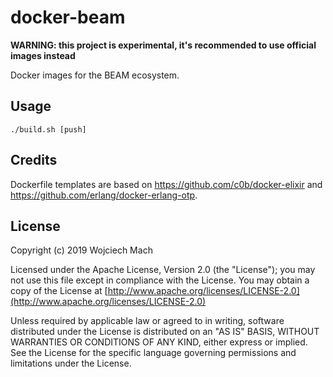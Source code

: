 # docker-beam

**WARNING: this project is experimental, it's recommended to use official images instead**

Docker images for the BEAM ecosystem.

## Usage

    ./build.sh [push]

## Credits

Dockerfile templates are based on https://github.com/c0b/docker-elixir and
https://github.com/erlang/docker-erlang-otp.

## License

Copyright (c) 2019 Wojciech Mach

Licensed under the Apache License, Version 2.0 (the "License");
you may not use this file except in compliance with the License.
You may obtain a copy of the License at [http://www.apache.org/licenses/LICENSE-2.0](http://www.apache.org/licenses/LICENSE-2.0)

Unless required by applicable law or agreed to in writing, software
distributed under the License is distributed on an "AS IS" BASIS,
WITHOUT WARRANTIES OR CONDITIONS OF ANY KIND, either express or implied.
See the License for the specific language governing permissions and
limitations under the License.
